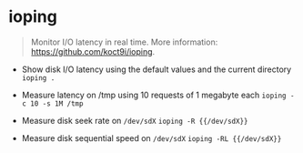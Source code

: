 # ioping
> Monitor I/O latency in real time.
> More information: <https://github.com/koct9i/ioping>.

- Show disk I/O latency using the default values and the current directory
`ioping .`

- Measure latency on /tmp using 10 requests of 1 megabyte each
`ioping -c 10 -s 1M /tmp`

- Measure disk seek rate on `/dev/sdX`
`ioping -R {{/dev/sdX}}`

- Measure disk sequential speed on `/dev/sdX`
`ioping -RL {{/dev/sdX}}`
